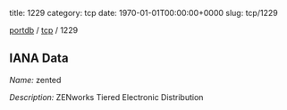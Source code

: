 title: 1229
category: tcp
date: 1970-01-01T00:00:00+0000
slug: tcp/1229

[portdb](/) / [tcp](/category/tcp.html) / 1229


## IANA Data

_Name:_ zented

_Description:_ ZENworks Tiered Electronic Distribution

